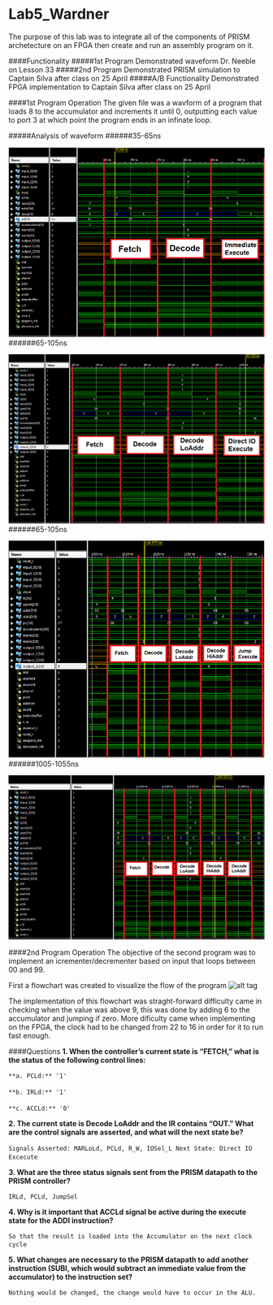 Lab5_Wardner
============
The purpose of this lab was to integrate all of the components of PRISM archetecture on an FPGA then create and run an assembly program on it.

####Functionality
#####1st Program
Demonstrated waveform Dr. Neeble on Lesson 33
#####2nd Program
Demonstrated PRISM simulation to Captain Silva after class on 25 April
#####A/B Functionality
Demonstrated FPGA implementation to Captain Silva after class on 25 April

####1st Program Operation
The given file was a wavform of a program that loads 8 to the accumulator and increments it until 0, outputting each value to port 3 at which point the program ends in an infinate loop.

#####Analysis of waveform
######35-65ns

![alt tag](https://raw.githubusercontent.com/EricWardner/Lab5_Wardner/master/2nd_instruction.PNG)
######65-105ns

![alt tag](https://raw.githubusercontent.com/EricWardner/Lab5_Wardner/master/3rd_instruction.PNG)
######65-105ns

![alt tag](https://raw.githubusercontent.com/EricWardner/Lab5_Wardner/master/4th_instruction.PNG)
######1005-1055ns

![alt tag](https://raw.githubusercontent.com/EricWardner/Lab5_Wardner/master/5th_instruction.PNG)

####2nd Program Operation
The objective of the second program was to implement an icrementer/decrementer based on input that loops between 00 and 99.

First a flowchart was created to visualize the flow of the program
![alt tag](https://raw.githubusercontent.com/EricWardner/Lab5_Wardner/master/Flowchart.png)

The implementation of this flowchart was straght-forward difficulty came in checking when the value was above 9, this was done by adding 6 to the accumulator and jumping if zero. More dificulty came when implementing on the FPGA, the clock had to be changed from 22 to 16 in order for it to run fast enough.

####Questions
**1.	When the controller’s current state is “FETCH,” what is the status of the following control lines:**

    **a. PCLd:** '1'
    
    **b. IRLd:** '1'
    
    **c. ACCLd:** '0'
    

**2.	The current state is Decode LoAddr and the IR contains “OUT.”  What are the control signals are asserted, and what will the next state be?**

  ``
  Signals Asserted: MARLoLd, PCLd, R_W, IOSel_L
  Next State: Direct IO Excecute
  ``

**3.	What are the three status signals sent from the PRISM datapath to the PRISM controller?**

    IRLd, PCLd, JumpSel

**4.	Why is it important that ACCLd signal be active during the execute state for the ADDI instruction?**

    So that the result is loaded into the Accumulator on the next clock cycle 

**5.	What changes are necessary to the PRISM datapath to add another instruction (SUBI, which would subtract an immediate value from the accumulator) to the instruction set?**

    Nothing would be changed, the change would have to occur in the ALU. 
